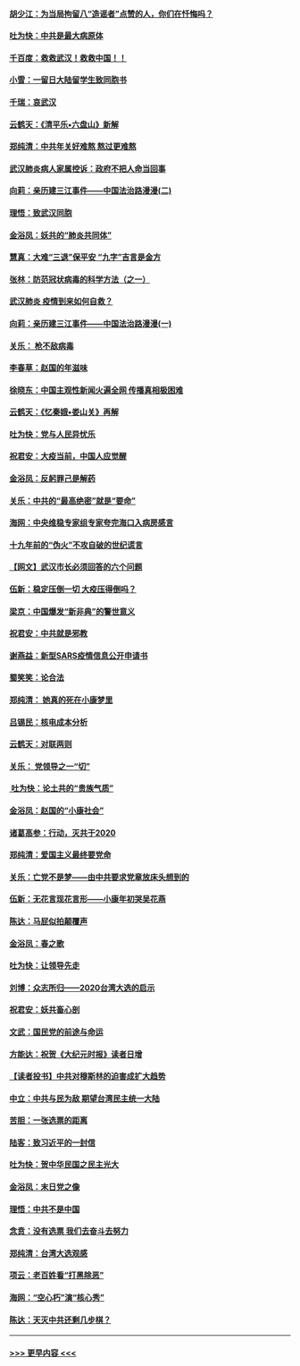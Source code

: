 #### [胡少江：为当局拘留八“造谣者”点赞的人，你们在忏悔吗？](../pages/nsc993/n11836801.md?t=02012211) 
#### [吐为快：中共是最大病原体](../pages/nsc993/n11836748.md?t=02012211) 
#### [千百度：救救武汉！救救中国！！](../pages/nsc993/n11836145.md?t=02012211) 
#### [小雪：一留日大陆留学生致同胞书](../pages/nsc993/n11834624.md?t=02012211) 
#### [千瑞：哀武汉](../pages/nsc993/n11833647.md?t=02012211) 
#### [云鹤天：《清平乐▪六盘山》新解](../pages/nsc993/n11833611.md?t=02012211) 
#### [郑纯清：中共年关好难熬 熬过更难熬](../pages/nsc993/n11833489.md?t=02012211) 
#### [武汉肺炎病人家属控诉：政府不把人命当回事](../pages/nsc993/n11833205.md?t=02012211) 
#### [向莉：亲历建三江事件——中国法治路漫漫(二)](../pages/nsc993/n11829102.md?t=02012211) 
#### [理悟：致武汉同胞](../pages/nsc993/n11831522.md?t=02012211) 
#### [金浴凤：妖共的“肺炎共同体”](../pages/nsc993/n11829448.md?t=02012211) 
#### [慧真：大难“三退”保平安 “九字”吉言是金方](../pages/nsc993/n11829501.md?t=02012211) 
#### [张林：防范冠状病毒的科学方法（之一）](../pages/nsc993/n11828618.md?t=02012211) 
#### [武汉肺炎 疫情到来如何自救？](../pages/nsc993/n11827632.md?t=02012211) 
#### [向莉：亲历建三江事件——中国法治路漫漫(一)](../pages/nsc993/n11827190.md?t=02012211) 
#### [关乐： 枪不敌病毒](../pages/nsc993/n11826746.md?t=02012211) 
#### [李春草：赵国的年滋味](../pages/nsc993/n11826321.md?t=02012211) 
#### [徐晓东：中国主观性新闻火遍全网 传播真相极困难](../pages/nsc993/n11826508.md?t=02012211) 
#### [云鹤天：《忆秦娥▪娄山关》再解](../pages/nsc993/n11824682.md?t=02012211) 
#### [吐为快：党与人民异忧乐](../pages/nsc993/n11824660.md?t=02012211) 
#### [祝君安：大疫当前，中国人应觉醒](../pages/nsc993/n11821946.md?t=02012211) 
#### [金浴凤：反躬罪己是解药](../pages/nsc993/n11820280.md?t=02012211) 
#### [关乐：中共的“最高绝密”就是“要命”](../pages/nsc993/n11816946.md?t=02012211) 
#### [海网：中央维稳专家组专家夸完海口入病房感言](../pages/nsc993/n11815138.md?t=02012211) 
#### [十九年前的“伪火”不攻自破的世纪谎言](../pages/nsc993/n11813238.md?t=02012211) 
#### [【网文】武汉市长必须回答的六个问题](../pages/nsc993/n11813848.md?t=02012211) 
#### [伍新：稳定压倒一切 大疫压得倒吗？](../pages/nsc993/n11812634.md?t=02012211) 
#### [梁京：中国爆发“新非典”的警世意义](../pages/nsc993/n11812554.md?t=02012211) 
#### [祝君安：中共就是邪教](../pages/nsc993/n11812431.md?t=02012211) 
#### [谢燕益：新型SARS疫情信息公开申请书](../pages/nsc993/n11808840.md?t=02012211) 
#### [蜀笑笑：论合法](../pages/nsc993/n11808064.md?t=02012211) 
#### [郑纯清： 她真的死在小康梦里](../pages/nsc993/n11806623.md?t=02012211) 
#### [吕锡民：核电成本分析](../pages/nsc993/n11806284.md?t=02012211) 
#### [云鹤天：对联两则](../pages/nsc993/n11805957.md?t=02012211) 
#### [关乐： 党领导之一“切”](../pages/nsc993/n11804505.md?t=02012211) 
#### [ 吐为快：论土共的“贵族气质”](../pages/nsc993/n11804490.md?t=02012211) 
#### [金浴凤：赵国的“小康社会”](../pages/nsc993/n11804452.md?t=02012211) 
#### [诸葛高参：行动，灭共于2020](../pages/nsc993/n11804120.md?t=02012211) 
#### [郑纯清：爱国主义最终要党命](../pages/nsc993/n11802197.md?t=02012211) 
#### [关乐：亡党不是梦——由中共要求党章放床头想到的](../pages/nsc993/n11802156.md?t=02012211) 
#### [伍新：无花言现花言形——小康年初哭吴花燕](../pages/nsc993/n11800044.md?t=02012211) 
#### [陈达：马屁似拍颠覆声](../pages/nsc993/n11800010.md?t=02012211) 
#### [金浴凤：春之歌](../pages/nsc993/n11797687.md?t=02012211) 
#### [吐为快：让领导先走](../pages/nsc993/n11797512.md?t=02012211) 
#### [刘博：众志所归——2020台湾大选的启示](../pages/nsc993/n11796878.md?t=02012211) 
#### [祝君安：妖共畜心剖](../pages/nsc993/n11794273.md?t=02012211) 
#### [文武：国民党的前途与命运](../pages/nsc993/n11794198.md?t=02012211) 
#### [方能达：祝贺《大纪元时报》读者日增](../pages/nsc993/n11793807.md?t=02012211) 
#### [【读者投书】中共对穆斯林的迫害成扩大趋势](../pages/nsc993/n11791371.md?t=02012211) 
#### [中立：中共与民为敌 期望台湾民主统一大陆](../pages/nsc993/n11790392.md?t=02012211) 
#### [苦胆：一张选票的距离](../pages/nsc993/n11788914.md?t=02012211) 
#### [陆客：致习近平的一封信](../pages/nsc993/n11788867.md?t=02012211) 
#### [吐为快：贺中华民国之民主光大](../pages/nsc993/n11788618.md?t=02012211) 
#### [金浴凤：末日党之像](../pages/nsc993/n11787475.md?t=02012211) 
#### [理悟：中共不是中国](../pages/nsc993/n11787463.md?t=02012211) 
#### [念贲：没有选票  我们去奋斗去努力](../pages/nsc993/n11787398.md?t=02012211) 
#### [郑纯清：台湾大选观感](../pages/nsc993/n11786210.md?t=02012211) 
#### [项云：老百姓看“打黑除恶”](../pages/nsc993/n11785398.md?t=02012211) 
#### [海网：“空心朽”演“核心秀”](../pages/nsc993/n11783874.md?t=02012211) 
#### [陈达：天灭中共还剩几步棋？](../pages/nsc993/n11783719.md?t=02012211) 

----
#### [ >>> 更早内容 <<< ](../indexes/nsc993-earlier.md)

